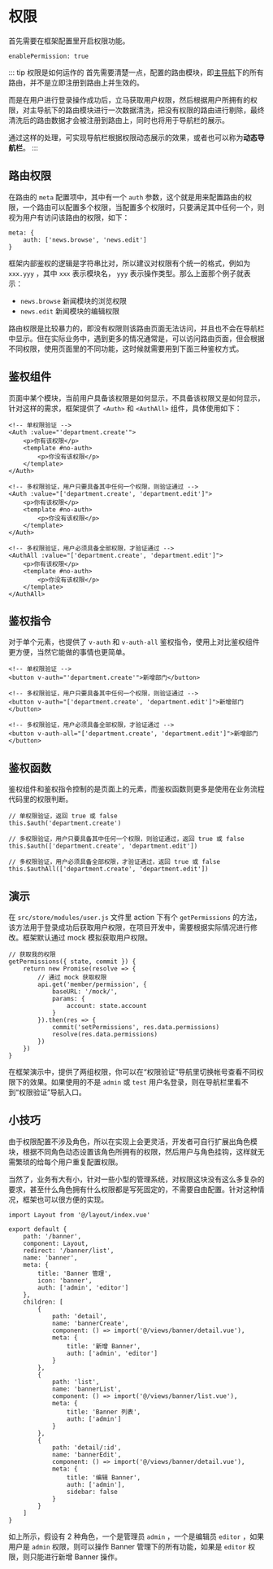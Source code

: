 # 权限

首先需要在框架配置里开启权限功能。

```js:no-line-numbers
enablePermission: true
```

::: tip 权限是如何运作的
首先需要清楚一点，配置的路由模块，即[主导航](./router.md#主导航)下的所有路由，并不是立即注册到路由上并生效的。

而是在用户进行登录操作成功后，立马获取用户权限，然后根据用户所拥有的权限，对主导航下的路由模块进行一次数据清洗，把没有权限的路由进行剔除，最终清洗后的路由数据才会被注册到路由上，同时也将用于导航栏的展示。

通过这样的处理，可实现导航栏根据权限动态展示的效果，或者也可以称为**动态导航栏**。
:::

## 路由权限

在路由的 `meta` 配置项中，其中有一个 `auth` 参数，这个就是用来配置路由的权限，一个路由可以配置多个权限，当配置多个权限时，只要满足其中任何一个，则视为用户有访问该路由的权限，如下：

```js:no-line-numbers
meta: {
    auth: ['news.browse', 'news.edit']
}
```

框架内部鉴权的逻辑是字符串比对，所以建议对权限有个统一的格式，例如为 `xxx.yyy` ，其中 `xxx` 表示模块名， `yyy` 表示操作类型。那么上面那个例子就表示：

- `news.browse` 新闻模块的浏览权限
- `news.edit` 新闻模块的编辑权限

路由权限是比较暴力的，即没有权限则该路由页面无法访问，并且也不会在导航栏中显示。但在实际业务中，遇到更多的情况通常是，可以访问路由页面，但会根据不同权限，使用页面里的不同功能，这时候就需要用到下面三种鉴权方式。

## 鉴权组件

页面中某个模块，当前用户具备该权限是如何显示，不具备该权限又是如何显示，针对这样的需求，框架提供了 `<Auth>` 和 `<AuthAll>` 组件，具体使用如下：

```html:no-line-numbers
<!-- 单权限验证 -->
<Auth :value="'department.create'">
    <p>你有该权限</p>
    <template #no-auth>
        <p>你没有该权限</p>
    </template>
</Auth>

<!-- 多权限验证，用户只要具备其中任何一个权限，则验证通过 -->
<Auth :value="['department.create', 'department.edit']">
    <p>你有该权限</p>
    <template #no-auth>
        <p>你没有该权限</p>
    </template>
</Auth>

<!-- 多权限验证，用户必须具备全部权限，才验证通过 -->
<AuthAll :value="['department.create', 'department.edit']">
    <p>你有该权限</p>
    <template #no-auth>
        <p>你没有该权限</p>
    </template>
</AuthAll>
```

## 鉴权指令

对于单个元素，也提供了 `v-auth` 和 `v-auth-all` 鉴权指令，使用上对比鉴权组件更方便，当然它能做的事情也更简单。

```html:no-line-numbers
<!-- 单权限验证 -->
<button v-auth="'department.create'">新增部门</button>

<!-- 多权限验证，用户只要具备其中任何一个权限，则验证通过 -->
<button v-auth="['department.create', 'department.edit']">新增部门</button>

<!-- 多权限验证，用户必须具备全部权限，才验证通过 -->
<button v-auth-all="['department.create', 'department.edit']">新增部门</button>
```

## 鉴权函数

鉴权组件和鉴权指令控制的是页面上的元素，而鉴权函数则更多是使用在业务流程代码里的权限判断。

```js:no-line-numbers
// 单权限验证，返回 true 或 false
this.$auth('department.create')

// 多权限验证，用户只要具备其中任何一个权限，则验证通过，返回 true 或 false
this.$auth(['department.create', 'department.edit'])

// 多权限验证，用户必须具备全部权限，才验证通过，返回 true 或 false
this.$authAll(['department.create', 'department.edit'])
```

## 演示

在 `src/store/modules/user.js` 文件里 action 下有个 `getPermissions` 的方法，该方法用于登录成功后获取用户权限，在项目开发中，需要根据实际情况进行修改。框架默认通过 mock 模拟获取用户权限。

```js:no-line-numbers
// 获取我的权限
getPermissions({ state, commit }) {
    return new Promise(resolve => {
        // 通过 mock 获取权限
        api.get('member/permission', {
            baseURL: '/mock/',
            params: {
                account: state.account
            }
        }).then(res => {
            commit('setPermissions', res.data.permissions)
            resolve(res.data.permissions)
        })
    })
}
```

在框架演示中，提供了两组权限，你可以在“权限验证”导航里切换帐号查看不同权限下的效果。如果使用的不是 `admin` 或 `test` 用户名登录，则在导航栏里看不到“权限验证”导航入口。

## 小技巧

由于权限配置不涉及角色，所以在实现上会更灵活，开发者可自行扩展出角色模块，根据不同角色动态设置该角色所拥有的权限，然后用户与角色挂钩，这样就无需繁琐的给每个用户重复配置权限。

当然了，业务有大有小，针对一些小型的管理系统，对权限这块没有这么多复杂的要求，甚至什么角色拥有什么权限都是写死固定的，不需要自由配置。针对这种情况，框架也可以很方便的实现。

```js:no-line-numbers
import Layout from '@/layout/index.vue'

export default {
    path: '/banner',
    component: Layout,
    redirect: '/banner/list',
    name: 'banner',
    meta: {
        title: 'Banner 管理',
        icon: 'banner',
        auth: ['admin', 'editor']
    },
    children: [
        {
            path: 'detail',
            name: 'bannerCreate',
            component: () => import('@/views/banner/detail.vue'),
            meta: {
                title: '新增 Banner',
                auth: ['admin', 'editor']
            }
        },
        {
            path: 'list',
            name: 'bannerList',
            component: () => import('@/views/banner/list.vue'),
            meta: {
                title: 'Banner 列表',
                auth: ['admin']
            }
        },
        {
            path: 'detail/:id',
            name: 'bannerEdit',
            component: () => import('@/views/banner/detail.vue'),
            meta: {
                title: '编辑 Banner',
                auth: ['admin'],
                sidebar: false
            }
        }
    ]
}
```

如上所示，假设有 2 种角色，一个是管理员 `admin` ，一个是编辑员 `editor` ，如果用户是 `admin` 权限，则可以操作 Banner 管理下的所有功能，如果是 `editor` 权限，则只能进行新增 Banner 操作。